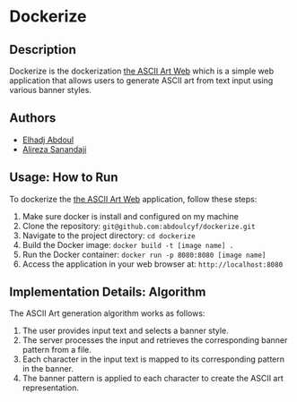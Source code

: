 # Dockerize

## Description
Dockerize is the dockerization [the ASCII Art Web](https://learn.01founders.co/git/ediallo/ascii-art-web.git) which is a simple web application that allows users to generate ASCII art from text input using various banner styles.

## Authors
- [Elhadj Abdoul](https://github.com/abdoulcyf)
- [Alireza Sanandaji](https://learn.01founders.co/git/asananda)

## Usage: How to Run
To dockerize the  [the ASCII Art Web](https://learn.01founders.co/git/ediallo/ascii-art-web.git) application, follow these steps:
1. Make sure docker is install and configured on my machine
1. Clone the repository: `git@github.com:abdoulcyf/dockerize.git`
2. Navigate to the project directory: `cd dockerize`
3. Build the Docker image: `docker build -t [image name] .`
4. Run the Docker container: `docker run -p 8080:8080 [image name]`
5. Access the application in your web browser at: `http://localhost:8080`

## Implementation Details: Algorithm
The ASCII Art generation algorithm works as follows:
1. The user provides input text and selects a banner style.
2. The server processes the input and retrieves the corresponding banner pattern from a file.
3. Each character in the input text is mapped to its corresponding pattern in the banner.
4. The banner pattern is applied to each character to create the ASCII art representation.
